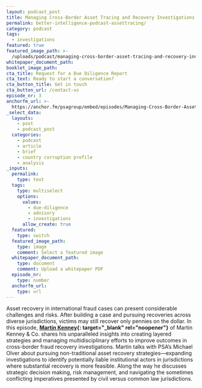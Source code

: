 ```yaml
---
layout: podcast_post
title: Managing Cross-Border Asset Tracing and Recovery Investigations
permalink: better-intelligence-podcast-assettracing/
category: podcast
tags:
  - investigations
featured: true
featured_image_path: >-
  /uploads/podcast/managing-cross-border-asset-tracing-and-recovery-investigations/crossborder-thumb.jpg
whitepaper_document_path:
booklet_image_path: 
cta_title: Request for a Due Diligence Report
cta_text: Ready to start a conversation?
cta_button_title: Get in touch
cta_button_url: /contact-us 
episode_nr: 3
anchorfm_url: >-
  https://anchor.fm/psagroup/embed/episodes/Managing-Cross-Border-Asset-Tracing-and-Recovery-Investigations-epql1f
_select_data:
  layouts:
    - post
    - podcast_post
  categories:
    - podcast
    - article
    - brief
    - country corruption profile
    - analysis
_inputs:
  permalink:
    type: text
  tags:
    type: multiselect
    options:
      values:
        - due-diligence
        - advisory
        - investigations
      allow_create: true
  featured:
    type: switch
  featured_image_path:
    type: image
    comment: Select a featured image
  whitepaper_document_path:
    type: document
    comment: Upload a whitepaper PDF
  episode_nr:
    type: number
  anchorfm_url:
    type: url
---
```

Asset recovery in international fraud cases can present considerable challenges and risks. After building a case and pursuing recoveries across diverse jurisdictions, victims may still recover only pennies on the dollar. In this episode,&nbsp;**[Martin Kenney](https://martinkenney.com/team/martin-s-kenney/){: target="_blank" rel="noopener"}**&nbsp;of Martin Kenney & Co. shares his unparalleled insights into creating layered strategies and managing multidisciplinary efforts to improve outcomes in cross-border fraud recovery investigations. Martin talks with PSA’s Michael Olver about pursuing non-traditional asset recovery strategies—expanding investigations to identify potentially liable institutional actors in jurisdictions where substantial recovery is more feasible. Along the way he discusses strategic decision making, risk management, and navigating the sometimes conflicting imperatives presented by civil versus common law jurisdictions.
